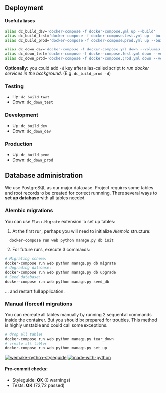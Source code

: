 ## Deployment

#### Useful aliases
``` bash
alias dc_build_dev='docker-compose -f docker-compose.yml up --build'
alias dc_build_test='docker-compose -f docker-compose.test.yml up --build'
alias dc_build_prod='docker-compose -f docker-compose.prod.yml up --build'

alias dc_down_dev='docker-compose -f docker-compose.yml down --volumes --remove-orphans'
alias dc_down_test='docker-compose -f docker-compose.test.yml down --volumes --remove-orphans'
alias dc_down_prod='docker-compose -f docker-compose.prod.yml down --volumes --remove-orphans'
```
**Optionally:** you could add ```-d``` key after alias-called script to *run docker services in the background*. 
(E.g. ```dc_build_prod -d```)
### Testing
- Up: ```dc_build_test```
- Down: ```dc_down_test```
### Development
- Up: ```dc_build_dev```
- Down: ```dc_down_dev```
### Production
- Up: ```dc_build_peod```
- Down: ```dc_down_prod```

## Database administration
We use PostgreSQL as our major database. Project requires some tables and root records to be created for correct runnning.
There several ways to **set up database** with all tables needed.

### Alembic migrations
You can use ```Flask-Migrate``` extension to set up tables:
1. At the first run, perhaps you will need to initialize *Alembic* structure:

``` bash
  docker-compose run web python manage.py db init
```

2. For future runs, execute 3 commands:

``` bash
# Migrating scheme:
docker-compose run web python manage.py db migrate
# Upgrading database:
docker-compose run web python manage.py db upgrade
# Seed database:
docker-compose run web python manage.py seed_db
```
... and restart full application.

### Manual (forced) migrations
You can recreate all tables manually by running 2 sequential commands inside the container. 
But you should be prepared for troubles. This method is highly unstable and could call some exceptions.

``` bash
# drop all tables
docker-compose run web python manage.py tear_down
# create all tables
docker-compose run web python manage.py set_up
```

[![wemake-python-styleguide](https://img.shields.io/badge/style-wemake-000000.svg)](https://github.com/wemake-services/wemake-python-styleguide)
[![made-with-python](https://img.shields.io/badge/Made%20with-Python-1f425f.svg)](https://www.python.org/)

#### Pre-commit checks:
- Styleguide: **OK** (0 warnings)
- Tests: **OK** (72/72 passed)